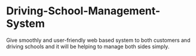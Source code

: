 # Driving-School-Management-System

Give smoothly and user-friendly web based system to both customers and driving schools and it will be helping to manage both sides simply.
